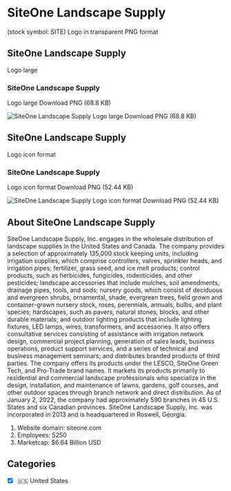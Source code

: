 # SiteOne Landscape Supply
 (stock symbol: SITE) Logo in transparent PNG format

## SiteOne Landscape Supply
 Logo large

### SiteOne Landscape Supply
 Logo large Download PNG (68.8 KB)

![SiteOne Landscape Supply
 Logo large Download PNG (68.8 KB)](/img/orig/SITE_BIG-b42cc49c.png)

## SiteOne Landscape Supply
 Logo icon format

### SiteOne Landscape Supply
 Logo icon format Download PNG (52.44 KB)

![SiteOne Landscape Supply
 Logo icon format Download PNG (52.44 KB)](/img/orig/SITE-3b59fe56.png)

## About SiteOne Landscape Supply


SiteOne Landscape Supply, Inc. engages in the wholesale distribution of landscape supplies in the United States and Canada. The company provides a selection of approximately 135,000 stock keeping units, including irrigation supplies, which comprise controllers, valves, sprinkler heads, and irrigation pipes; fertilizer, grass seed, and ice melt products; control products, such as herbicides, fungicides, rodenticides, and other pesticides; landscape accessories that include mulches, soil amendments, drainage pipes, tools, and sods; nursery goods, which consist of deciduous and evergreen shrubs, ornamental, shade, evergreen trees, field grown and container-grown nursery stock, roses, perennials, annuals, bulbs, and plant species; hardscapes, such as pavers, natural stones, blocks, and other durable materials; and outdoor lighting products that include lighting fixtures, LED lamps, wires, transformers, and accessories. It also offers consultative services consisting of assistance with irrigation network design, commercial project planning, generation of sales leads, business operations, product support services, and a series of technical and business management seminars; and distributes branded products of third parties. The company offers its products under the LESCO, SiteOne Green Tech, and Pro-Trade brand names. It markets its products primarily to residential and commercial landscape professionals who specialize in the design, installation, and maintenance of lawns, gardens, golf courses, and other outdoor spaces through branch network and direct distribution. As of January 2, 2022, the company had approximately 590 branches in 45 U.S. States and six Canadian provinces. SiteOne Landscape Supply, Inc. was incorporated in 2013 and is headquartered in Roswell, Georgia.

1. Website domain: siteone.com
2. Employees: 5250
3. Marketcap: $6.64 Billion USD


## Categories
- [x] 🇺🇸 United States
